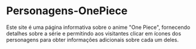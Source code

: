 # Personagens-OnePiece
 Este site é uma página informativa sobre o anime "One Piece", fornecendo detalhes sobre a série e permitindo aos visitantes clicar em ícones dos personagens para obter informações adicionais sobre cada um deles.
